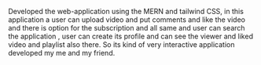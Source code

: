 Developed the web-application using the MERN and tailwind CSS, in this application a user can upload video and put comments and like the video and there is option for 
the subscription and all same and user can search the application , user can create its profile and can see the viewer and liked video and playlist also there. So its kind of very
interactive application developed my me and my friend. 
